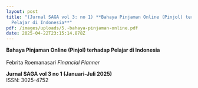 ```yaml
---
layout: post
title: "(Jurnal SAGA vol 3: no 1) **Bahaya Pinjaman Online (Pinjol) terhadap
  Pelajar di Indonesia**"
pdf: /images/uploads/5.-bahaya-pinjaman-online.pdf
date: 2025-04-22T23:15:14.878Z
---
```

**Bahaya Pinjaman Online (Pinjol) terhadap Pelajar di Indonesia**\
\
Febrita Roemanasar*i
Financial Planner*

**Jurnal SAGA vol 3 no 1 (Januari-Juli 2025)**\
ISSN: 3025-4752